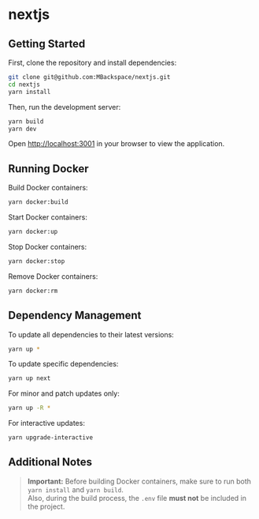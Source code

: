 # nextjs

## Getting Started

First, clone the repository and install dependencies:

```bash
git clone git@github.com:MBackspace/nextjs.git
cd nextjs
yarn install
```

Then, run the development server:

```bash
yarn build
yarn dev
```

Open [http://localhost:3001](http://localhost:3001) in your browser to view the application.

## Running Docker

Build Docker containers:

```bash
yarn docker:build
```

Start Docker containers:

```bash
yarn docker:up
```

Stop Docker containers:

```bash
yarn docker:stop
```

Remove Docker containers:

```bash
yarn docker:rm
```

## Dependency Management

To update all dependencies to their latest versions:

```bash
yarn up *
```

To update specific dependencies:

```bash
yarn up next
```

For minor and patch updates only:

```bash
yarn up -R *
```

For interactive updates:

```bash
yarn upgrade-interactive
```

## Additional Notes

> **Important:** Before building Docker containers, make sure to run both `yarn install` and `yarn build`.  
> Also, during the build process, the `.env` file **must not** be included in the project.

